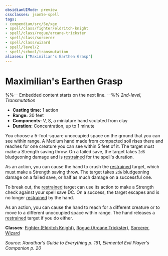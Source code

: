 ```yaml
---
obsidianUIMode: preview
cssclasses: json5e-spell
tags:
- compendium/src/5e/xge
- spell/class/fighter/eldritch-knight
- spell/class/rogue/arcane-trickster
- spell/class/sorcerer
- spell/class/wizard
- spell/level/2
- spell/school/transmutation
aliases: ["Maximilian's Earthen Grasp"]
---
```

# Maximilian's Earthen Grasp
%%-- Embedded content starts on the next line. --%%
*2nd-level, Transmutation*  

- **Casting time:** 1 action
- **Range:** 30 feet
- **Components:** V, S, a miniature hand sculpted from clay
- **Duration:** Concentration, up to 1 minute

You choose a 5-foot-square unoccupied space on the ground that you can see within range. A Medium hand made from compacted soil rises there and reaches for one creature you can see within 5 feet of it. The target must make a Strength saving throw. On a failed save, the target takes `2d6` bludgeoning damage and is [restrained](/Systems/5e/rules/conditions.md#restrained) for the spell's duration.

As an action, you can cause the hand to crush the [restrained](/Systems/5e/rules/conditions.md#restrained) target, which must make a Strength saving throw. The target takes `2d6` bludgeoning damage on a failed save, or half as much damage on a successful one.

To break out, the [restrained](/Systems/5e/rules/conditions.md#restrained) target can use its action to make a Strength check against your spell save DC. On a success, the target escapes and is no longer [restrained](/Systems/5e/rules/conditions.md#restrained) by the hand.

As an action, you can cause the hand to reach for a different creature or to move to a different unoccupied space within range. The hand releases a [restrained](/Systems/5e/rules/conditions.md#restrained) target if you do either.

**Classes**: [Fighter (Eldritch Knight)](/Systems/5e/classes/fighter-eldritch-knight.md), [Rogue (Arcane Trickster)](/Systems/5e/classes/rogue-arcane-trickster.md), [Sorcerer](/Systems/5e/classes/sorcerer.md), [Wizard](/Systems/5e/classes/wizard.md)

*Source: Xanathar's Guide to Everything p. 161, Elemental Evil Player's Companion p. 20*